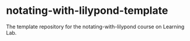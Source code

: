# notating-with-lilypond-template
The template repository for the notating-with-lilypond course on Learning Lab.
